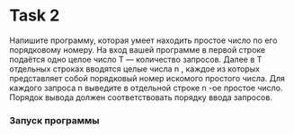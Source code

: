 # Task 2

Напишите программу, которая умеет находить простое число по его порядковому
номеру. На вход вашей программе в первой строке подаётся одно целое число T
— количество запросов. Далее в T отдельных строках вводятся целые числа n ,
каждое из которых представляет собой порядковый номер искомого простого
числа. Для каждого запроса n выведите в отдельной строке n -ое простое число.
Порядок вывода должен соответствовать порядку ввода запросов.

### Запуск программы

